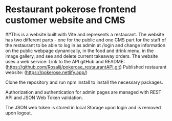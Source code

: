 # Restaurant pokerose frontend customer website and CMS
##This is a website built with Vite and represents a restaurant. The website has two different parts - one for the public and one CMS part for the staff of the restaurant
to be able to log in as admin at /login and change information on the public webpage dynamically, in the food and drink menu, in the image gallery, and see and delete current takeaway orders.
The website uses a web service: 
Link to the API gitHub and README: (https://github.com/Rosalij/pokerose_restaurantAPI.git)
Published restaurant website: (https://pokerose.netlify.app/)

Clone the repository and run npm install to install the necessary packages. 

Authorization and authentication for admin pages are managed with REST API and JSON Web Token validation.

The JSON web token is stored in local Storage upon login and is removed upon logout.
